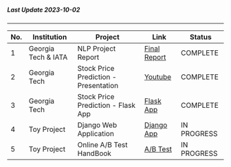 ##### Last Update 2023-10-02
---
| No. | Institution | Project | Link | Status |
|-----------|-----------|-----------|-----------|-----------|
| 1 | Georgia Tech & IATA | NLP Project Report | [Final Report](https://drive.google.com/file/d/1SXueoSRs_-DWuFOUpSkaAPFTFfsgVhpn/view) | COMPLETE |
| 2 | Georgia Tech | Stock Price Prediction - Presentation | [Youtube](https://youtu.be/suWANYxdGC0) | COMPLETE |
| 3 | Georgia Tech | Stock Price Prediction - Flask App | [Flask App](https://github.com/Hazel-Yeom/Hazel-Public-Portfolio/tree/main/project_stock_prediction_demo) | COMPLETE |
| 4 | Toy Project | Django Web Application |[Django App](https://github.com/Hazel-Yeom/Hazel-Public-Portfolio/tree/main/project_web_application)| IN PROGRESS |
| 5 | Toy Project | Online A/B Test HandBook | [A/B Test](https://github.com/Hazel-Yeom/Hazel-Public-Portfolio/tree/main/project_ab_test) | IN PROGRESS |
